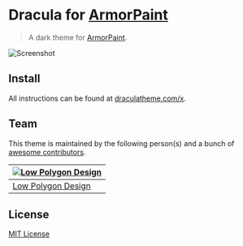 # Dracula for [ArmorPaint](https://armorpaint.org/)

> A dark theme for [ArmorPaint](https://armorpaint.org/).

![Screenshot](https://user-images.githubusercontent.com/77279943/147356915-7e1a8f6d-7a5b-4d97-88f6-4dbb56b7ea04.png)

## Install

All instructions can be found at [draculatheme.com/x](https://draculatheme.com/x).

## Team

This theme is maintained by the following person(s) and a bunch of [awesome contributors](https://github.com/dracula/template/graphs/contributors).

[![Low Polygon Design](https://github.com/lowpolygon-design.png?size=100)](https://github.com/lowpolygon-design) |
--- |
[Low Polygon Design]() |

## License

[MIT License](./LICENSE)

